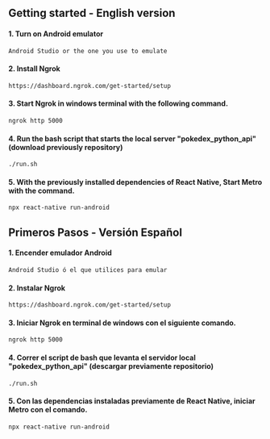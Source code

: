 ## Getting started - English version

#### 1. Turn on Android emulator

`Android Studio or the one you use to emulate`

#### 2. Install Ngrok

`https://dashboard.ngrok.com/get-started/setup`

#### 3. Start Ngrok in windows terminal with the following command.

`ngrok http 5000`

#### 4. Run the bash script that starts the local server "pokedex_python_api" (download previously repository)

`./run.sh`

#### 5. With the previously installed dependencies of React Native, Start Metro with the command.

`npx react-native run-android`

## Primeros Pasos - Versión Español

#### 1. Encender emulador Android

`Android Studio ó el que utilices para emular`

#### 2. Instalar Ngrok

`https://dashboard.ngrok.com/get-started/setup`

#### 3. Iniciar Ngrok en terminal de windows con el siguiente comando.

`ngrok http 5000`

#### 4. Correr el script de bash que levanta el servidor local "pokedex_python_api" (descargar previamente repositorio)

`./run.sh`

#### 5. Con las dependencias instaladas previamente de React Native, iniciar Metro con el comando.

`npx react-native run-android`
